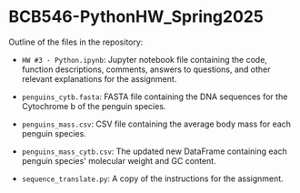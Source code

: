 # BCB546-PythonHW_Spring2025

Outline of the files in the repository:

* `HW #3 - Python.ipynb`: Jupyter notebook file containing the code, function 
descriptions, comments, answers to questions, and other relevant explanations for the assignment.

* `penguins_cytb.fasta`: FASTA file containing the DNA sequences for the Cytochrome b of the penguin species. 

* `penguins_mass.csv`: CSV file containing the average body mass for each penguin species.

* `penguins_mass_cytb.csv`: The updated new DataFrame containing each penguin species' molecular weight and GC content.
 
* `sequence_translate.py`: A copy of the instructions for the assignment.
